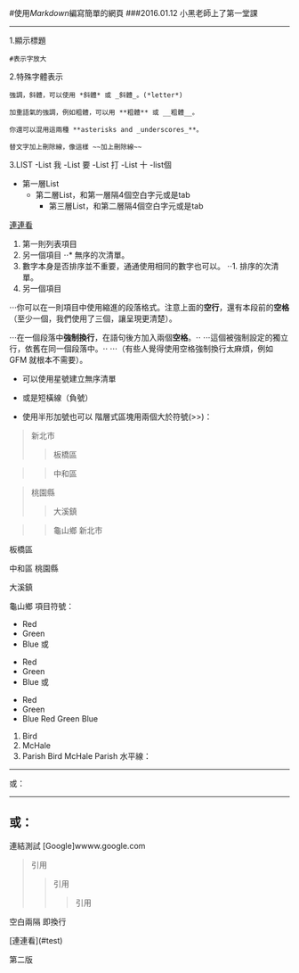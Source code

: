 #使用*Markdown*編寫簡單的網頁
###2016.01.12
小黑老師上了第一堂課

______

1.顯示標題

	#表示字放大
2.特殊字體表示

	強調，斜體，可以使用 *斜體* 或 _斜體_。(*letter*)

	加重語氣的強調，例如粗體，可以用 **粗體** 或 __粗體__。

	你還可以混用這兩種 **asterisks and _underscores_**。
	
	替文字加上刪除線，像這樣 ~~加上刪除線~~
3.LIST
-List 我
    -List 要
    	-List 打
    		-List 十
    			-list個

- 第一層List
    - 第二層List，和第一層隔4個空白字元或是tab
        - 第三層List，和第二層隔4個空白字元或是tab
        <a name="test"/>
[連連看](#test)
1. 第一則列表項目
2. 另一個項目
⋅⋅* 無序的次清單。
1. 數字本身是否排序並不重要，通通使用相同的數字也可以。
⋅⋅1. 排序的次清單。
4. 另一個項目

⋅⋅⋅你可以在一則項目中使用縮進的段落格式。注意上面的**空行**，還有本段前的**空格**（至少一個，我們使用了三個，讓呈現更清楚）。

⋅⋅⋅在一個段落中**強制換行**，在語句後方加入兩個**空格**。⋅⋅
⋅⋅⋅這個被強制設定的獨立行，依舊在同一個段落中。⋅⋅
⋅⋅⋅（有些人覺得使用空格強制換行太麻煩，例如 GFM 就根本不需要）。

* 可以使用星號建立無序清單
- 或是短橫線（負號）
+ 使用半形加號也可以
階層式區塊用兩個大於符號(>>)：
> 新北市
>>板橋區

>>中和區

> 桃園縣
>>大溪鎮

>>龜山鄉
新北市

板橋區

中和區
桃園縣

大溪鎮

龜山鄉
項目符號：
*   Red
*   Green
*   Blue
或
+   Red
+   Green
+   Blue
或
-   Red
-   Green
-   Blue
Red
Green
Blue
1.  Bird
2.  McHale
3.  Parish
Bird
McHale
Parish
水平線：
***
或：
___
或：
---
連結測試
[Google]wwww.google.com
> 引用
>>引用
>>>引用

空白兩隔  即換行

<a name="test"/>
[連連看](#test)



第二版